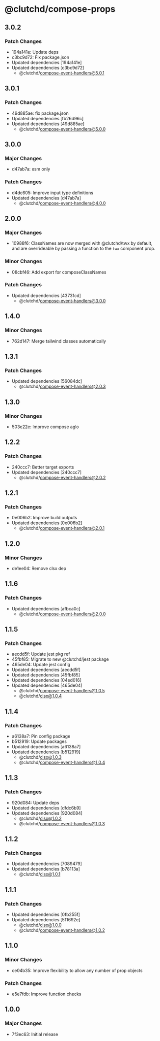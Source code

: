 # @clutchd/compose-props

## 3.0.2

### Patch Changes

- 194a141e: Update deps
- c3bc9d72: Fix package.json
- Updated dependencies [194a141e]
- Updated dependencies [c3bc9d72]
  - @clutchd/compose-event-handlers@5.0.1

## 3.0.1

### Patch Changes

- 49d885ae: fix package.json
- Updated dependencies [fb26d96c]
- Updated dependencies [49d885ae]
  - @clutchd/compose-event-handlers@5.0.0

## 3.0.0

### Major Changes

- d47ab7a: esm only

### Patch Changes

- d4dc605: Improve input type definitions
- Updated dependencies [d47ab7a]
  - @clutchd/compose-event-handlers@4.0.0

## 2.0.0

### Major Changes

- 10988f6: ClassNames are now merged with @clutchd/twx by default, and are overrideable by passing a function to the `twx` component prop.

### Minor Changes

- 08cbf46: Add export for composeClassNames

### Patch Changes

- Updated dependencies [43731cd]
  - @clutchd/compose-event-handlers@3.0.0

## 1.4.0

### Minor Changes

- 762d147: Merge tailwind classes automatically

## 1.3.1

### Patch Changes

- Updated dependencies [56084dc]
  - @clutchd/compose-event-handlers@2.0.3

## 1.3.0

### Minor Changes

- 503e22e: Improve compose aglo

## 1.2.2

### Patch Changes

- 240ccc7: Better target exports
- Updated dependencies [240ccc7]
  - @clutchd/compose-event-handlers@2.0.2

## 1.2.1

### Patch Changes

- 0e006b2: Improve build outputs
- Updated dependencies [0e006b2]
  - @clutchd/compose-event-handlers@2.0.1

## 1.2.0

### Minor Changes

- de1ee04: Remove clsx dep

## 1.1.6

### Patch Changes

- Updated dependencies [afbca0c]
  - @clutchd/compose-event-handlers@2.0.0

## 1.1.5

### Patch Changes

- aecdd5f: Update jest pkg ref
- 45fbf85: Migrate to new @clutchd/jest package
- 465de04: Update jest config
- Updated dependencies [aecdd5f]
- Updated dependencies [45fbf85]
- Updated dependencies [04ed016]
- Updated dependencies [465de04]
  - @clutchd/compose-event-handlers@1.0.5
  - @clutchd/clsx@1.0.4

## 1.1.4

### Patch Changes

- a6138a7: Pin config package
- b512919: Update packages
- Updated dependencies [a6138a7]
- Updated dependencies [b512919]
  - @clutchd/clsx@1.0.3
  - @clutchd/compose-event-handlers@1.0.4

## 1.1.3

### Patch Changes

- 920d084: Update deps
- Updated dependencies [dfdc6b9]
- Updated dependencies [920d084]
  - @clutchd/clsx@1.0.2
  - @clutchd/compose-event-handlers@1.0.3

## 1.1.2

### Patch Changes

- Updated dependencies [7089479]
- Updated dependencies [b78113a]
  - @clutchd/clsx@1.0.1

## 1.1.1

### Patch Changes

- Updated dependencies [0fb255f]
- Updated dependencies [511692e]
  - @clutchd/clsx@1.0.0
  - @clutchd/compose-event-handlers@1.0.2

## 1.1.0

### Minor Changes

- ce04b35: Improve flexibility to allow any number of prop objects

### Patch Changes

- e5e7fdb: Improve function checks

## 1.0.0

### Major Changes

- 7f3ec63: Initial release
